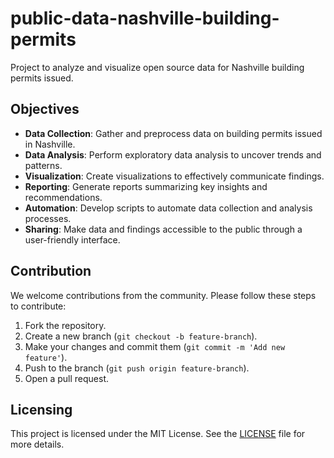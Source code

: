 # public-data-nashville-building-permits
Project to analyze and visualize open source data for Nashville building permits issued.

## Objectives

- **Data Collection**: Gather and preprocess data on building permits issued in Nashville.
- **Data Analysis**: Perform exploratory data analysis to uncover trends and patterns.
- **Visualization**: Create visualizations to effectively communicate findings.
- **Reporting**: Generate reports summarizing key insights and recommendations.
- **Automation**: Develop scripts to automate data collection and analysis processes.
- **Sharing**: Make data and findings accessible to the public through a user-friendly interface.

## Contribution

We welcome contributions from the community. Please follow these steps to contribute:

1. Fork the repository.
2. Create a new branch (`git checkout -b feature-branch`).
3. Make your changes and commit them (`git commit -m 'Add new feature'`).
4. Push to the branch (`git push origin feature-branch`).
5. Open a pull request.

## Licensing

This project is licensed under the MIT License. See the [LICENSE](LICENSE) file for more details.